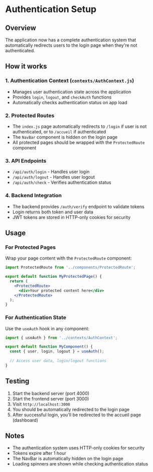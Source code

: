 # Authentication Setup

## Overview
The application now has a complete authentication system that automatically redirects users to the login page when they're not authenticated.

## How it works

### 1. Authentication Context (`contexts/AuthContext.js`)
- Manages user authentication state across the application
- Provides `login`, `logout`, and `checkAuth` functions
- Automatically checks authentication status on app load

### 2. Protected Routes
- The `index.js` page automatically redirects to `/login` if user is not authenticated, or to `/accueil` if authenticated
- The `NavBar` component is hidden on the login page
- All protected pages should be wrapped with the `ProtectedRoute` component

### 3. API Endpoints
- `/api/auth/login` - Handles user login
- `/api/auth/logout` - Handles user logout
- `/api/auth/check` - Verifies authentication status

### 4. Backend Integration
- The backend provides `/auth/verify` endpoint to validate tokens
- Login returns both token and user data
- JWT tokens are stored in HTTP-only cookies for security

## Usage

### For Protected Pages
Wrap your page content with the `ProtectedRoute` component:

```jsx
import ProtectedRoute from '../components/ProtectedRoute';

export default function MyProtectedPage() {
  return (
    <ProtectedRoute>
      <div>Your protected content here</div>
    </ProtectedRoute>
  );
}
```

### For Authentication State
Use the `useAuth` hook in any component:

```jsx
import { useAuth } from '../contexts/AuthContext';

export default function MyComponent() {
  const { user, login, logout } = useAuth();
  
  // Access user data, login/logout functions
}
```

## Testing
1. Start the backend server (port 4000)
2. Start the frontend server (port 3000)
3. Visit `http://localhost:3000`
4. You should be automatically redirected to the login page
5. After successful login, you'll be redirected to the accueil page (dashboard)

## Notes
- The authentication system uses HTTP-only cookies for security
- Tokens expire after 1 hour
- The NavBar is automatically hidden on the login page
- Loading spinners are shown while checking authentication status 